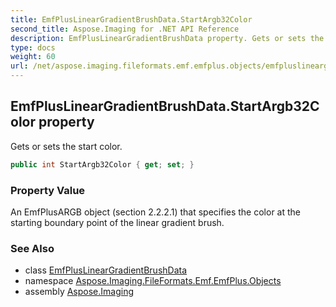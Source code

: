 ```yaml
---
title: EmfPlusLinearGradientBrushData.StartArgb32Color
second_title: Aspose.Imaging for .NET API Reference
description: EmfPlusLinearGradientBrushData property. Gets or sets the start color
type: docs
weight: 60
url: /net/aspose.imaging.fileformats.emf.emfplus.objects/emfpluslineargradientbrushdata/startargb32color/
---
```

## EmfPlusLinearGradientBrushData.StartArgb32Color property

Gets or sets the start color.

```csharp
public int StartArgb32Color { get; set; }
```

### Property Value

An EmfPlusARGB object (section 2.2.2.1) that specifies the color at the starting boundary point of the linear gradient brush.

### See Also

* class [EmfPlusLinearGradientBrushData](../)
* namespace [Aspose.Imaging.FileFormats.Emf.EmfPlus.Objects](../../emfpluslineargradientbrushdata/)
* assembly [Aspose.Imaging](../../../)


